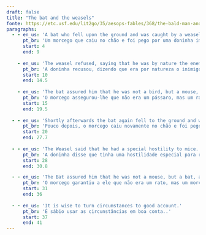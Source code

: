 ```yaml
---
draft: false
title: "The bat and the weasels"
fonte: https://etc.usf.edu/lit2go/35/aesops-fables/368/the-bald-man-and-the-fly
paragraphs:
  - - en_us: 'A bat who fell upon the ground and was caught by a weasel pleaded to be spared his life.'
      pt_br: 'Um morcego que caiu no chão e foi pego por uma doninha implorou para ser poupado de sua vida'
      start: 4
      end: 9
      
    - en_us: 'The weasel refused, saying that he was by nature the enemy of all birds.'
      pt_br: 'A doninha recusou, dizendo que era por natureza o inimigo de todos os pássaros.'
      start: 10
      end: 14.5
      
    - en_us: 'The bat assured him that he was not a bird, but a mouse, and thus was set free'
      pt_br: 'O morcego assegurou-lhe que não era um pássaro, mas um rato, e assim foi libertado.'
      start: 15
      end: 19.5
      
  - - en_us: 'Shortly afterwards the bat again fell to the ground and was caught by another weasel, whom he likewise entreated not to eat him.'
      pt_br: 'Pouco depois, o morcego caiu novamente no chão e foi pego por outra doninha, a quem ele também implorou para não comê-lo.'
      start: 20
      end: 27.7
      
  - - en_us: 'The Weasel said that he had a special hostility to mice.'
      pt_br: 'A doninha disse que tinha uma hostilidade especial para ratos.'
      start: 28
      end: 30.8

  - - en_us: 'The Bat assured him that he was not a mouse, but a bat, and thus a second time escaped.'
      pt_br: 'O morcego garantiu a ele que não era um rato, mas um morcego, e assim escapou pela segunda vez.'
      start: 31
      end: 36
      
  - - en_us: 'It is wise to turn circumstances to good account.'
      pt_br: 'É sábio usar as circunstâncias em boa conta..'
      start: 37
      end: 41
---
```

